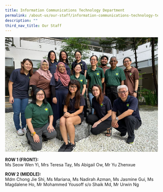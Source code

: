 ```yaml
---
title: Information Communications Technology Department
permalink: /about-us/our-staff/information-communications-technology-teachers/
description: ""
third_nav_title: Our Staff
---
```

<img src="/images/2023%20Photos/Staff%20Photo/ict%20department.jpg">

**ROW 1 (FRONT):** <br>
Ms Seow Wen Yi, Mrs Teresa Tay, Ms Abigail Ow, Mr Yu Zhenxue

**ROW 2 (MIDDLE):** <br>
Mdm Chong Jie Shi, Ms Mariana, Ms Nadirah Azman, Ms Jasmine Gui, Ms Magdalene Ho, Mr Mohammed Yousoff s/o Shaik Md, Mr Urwin Ng